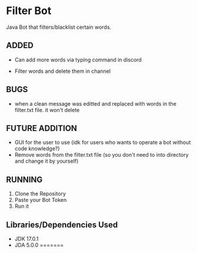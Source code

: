 

# Filter Bot

Java Bot that filters/blacklist certain words.




## ADDED
- Can add more words via typing command in discord

- Filter words and delete them in channel
## BUGS
- when a clean message was editted and replaced with words in the filter.txt file. it won't delete
## FUTURE ADDITION
- GUI for the user to use (idk for users who wants to operate a bot without code knowledge?)
- Remove words from the filter.txt file (so you don't need to into directory and change it by yourself)
## RUNNING
1. Clone the Repository
2. Paste your Bot Token
3. Run it
## Libraries/Dependencies Used
- JDK 17.0.1
- JDA 5.0.0
=======


